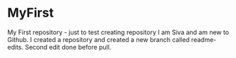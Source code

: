 # MyFirst
My First repository - just to test creating repository
I am Siva and am new to Github.  I created a repository and created a new branch called readme-edits. Second edit done before pull.
